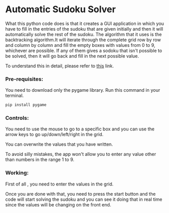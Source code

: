 # Automatic Sudoku Solver

What this python code does is that it creates a GUI application in which you have to fill in the entries of the sudoku that are given initially and then it will automatically solve the rest of the sudoku.
The algorithm that it uses is the backtracking algorithm.It will iterate through the complete grid row by row and column by column and fill the empty boxes with values from 0 to 9, whichever are possible. If any of them gives a sodoku that isn't possible to be solved, then it will go back and fill in the next possible value.

To understand this in detail, please refer to [this](https://www.geeksforgeeks.org/sudoku-backtracking-7/) link.

### Pre-requisites:

You need to download only the pygame library. Run this command in your terminal.

```python
pip install pygame
```


### Controls:
You need to use the mouse to go to a specific box and you can use the arrow keys to go up/down/left/right in the grid.

You can overwrite the values that you have written. 

To avoid silly mistakes, the app won't allow you to enter any value other than numbers in the range 1 to 9.

### Working:
First of all , you need to enter the values in the grid.

Once you are done with that, you need to press the start button and the code will start solving the sudoku
and you can see it doing that in real time since the values will be changing on the front end.

